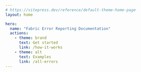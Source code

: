 ```yaml
---
# https://vitepress.dev/reference/default-theme-home-page
layout: home

hero:
  name: "Fabric Error Reporting Documentation"
  actions:
    - theme: brand
      text: Get started
      link: /how-it-works
    - theme: alt
      text: Examples
      link: /all-errors
---
```

